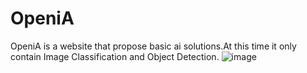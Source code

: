 # OpeniA

OpeniA is a website that propose basic ai solutions.At this time it only contain Image Classification and Object Detection.
![image](https://user-images.githubusercontent.com/91346020/168102170-32920b58-0ce8-448a-827b-a3f6fbc56c89.png)

